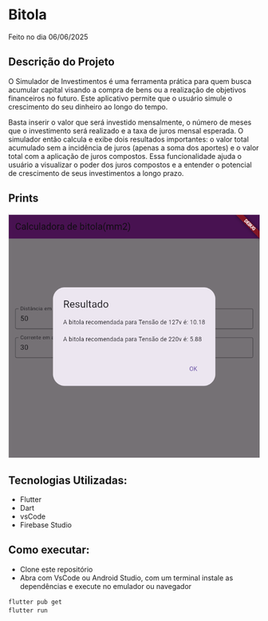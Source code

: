 # Bitola
Feito no dia 06/06/2025


## Descrição do Projeto
O Simulador de Investimentos é uma ferramenta prática para quem busca acumular capital visando a compra de bens ou a realização de objetivos financeiros no futuro. Este aplicativo permite que o usuário simule o crescimento do seu dinheiro ao longo do tempo.

Basta inserir o valor que será investido mensalmente, o número de meses que o investimento será realizado e a taxa de juros mensal esperada. O simulador então calcula e exibe dois resultados importantes: o valor total acumulado sem a incidência de juros (apenas a soma dos aportes) e o valor total com a aplicação de juros compostos. Essa funcionalidade ajuda o usuário a visualizar o poder dos juros compostos e a entender o potencial de crescimento de seus investimentos a longo prazo.

## Prints
![print](img.png)


## Tecnologias Utilizadas:

- Flutter
- Dart
- vsCode
- Firebase Studio


## Como executar:
- Clone este repositório
- Abra com VsCode ou Android Studio, com um terminal instale as dependências e execute no emulador ou navegador
```bash
flutter pub get
flutter run
```
